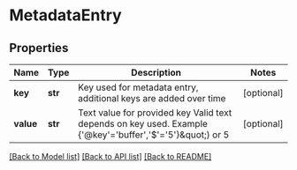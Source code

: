 # MetadataEntry

## Properties
Name | Type | Description | Notes
------------ | ------------- | ------------- | -------------
**key** | **str** | Key used for metadata entry, additional keys are added over time | [optional] 
**value** | **str** | Text value for provided key Valid text depends on key used. Example  {&#x27;@key&#x27;&#x3D;&#x27;buffer&#x27;,&#x27;$&#x27;&#x3D;&#x27;5&#x27;}\&quot;) or 5 | [optional] 

[[Back to Model list]](../README.md#documentation-for-models) [[Back to API list]](../README.md#documentation-for-api-endpoints) [[Back to README]](../README.md)

